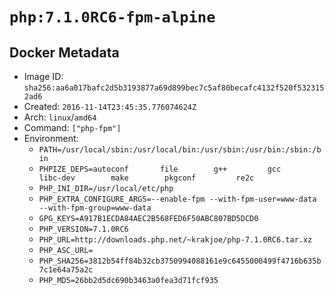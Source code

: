 # `php:7.1.0RC6-fpm-alpine`

## Docker Metadata

- Image ID: `sha256:aa6a017bafc2d5b3193877a69d899bec7c5af80becafc4132f520f5323152ad6`
- Created: `2016-11-14T23:45:35.776074624Z`
- Arch: `linux`/`amd64`
- Command: `["php-fpm"]`
- Environment:
  - `PATH=/usr/local/sbin:/usr/local/bin:/usr/sbin:/usr/bin:/sbin:/bin`
  - `PHPIZE_DEPS=autoconf 		file 		g++ 		gcc 		libc-dev 		make 		pkgconf 		re2c`
  - `PHP_INI_DIR=/usr/local/etc/php`
  - `PHP_EXTRA_CONFIGURE_ARGS=--enable-fpm --with-fpm-user=www-data --with-fpm-group=www-data`
  - `GPG_KEYS=A917B1ECDA84AEC2B568FED6F50ABC807BD5DCD0`
  - `PHP_VERSION=7.1.0RC6`
  - `PHP_URL=http://downloads.php.net/~krakjoe/php-7.1.0RC6.tar.xz`
  - `PHP_ASC_URL=`
  - `PHP_SHA256=3812b54ff84b32cb3750994088161e9c6455000499f4716b635b7c1e64a75a2c`
  - `PHP_MD5=26bb2d5dc690b3463a0fea3d71fcf935`
